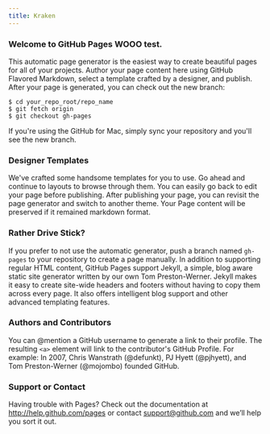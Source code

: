 ```yaml
---
title: Kraken
---
```


### Welcome to GitHub Pages WOOO test.
This automatic page generator is the easiest way to create beautiful 
pages for all of your projects. Author your page content here using 
GitHub Flavored Markdown, select a template crafted by a designer, and 
publish. After your page is generated, you can check out the new branch:

```
$ cd your_repo_root/repo_name
$ git fetch origin
$ git checkout gh-pages
```

If you're using the GitHub for Mac, simply sync your repository and 
you'll see the new branch.

### Designer Templates
We've crafted some handsome templates for you to use. Go ahead and 
continue to layouts to browse through them. You can easily go back to 
edit your page before publishing. After publishing your page, you can 
revisit the page generator and switch to another theme. Your Page 
content will be preserved if it remained markdown format.

### Rather Drive Stick?
If you prefer to not use the automatic generator, push a branch named 
`gh-pages` to your repository to create a page manually. In addition to 
supporting regular HTML content, GitHub Pages support Jekyll, a simple, 
blog aware static site generator written by our own Tom Preston-Werner. 
Jekyll makes it easy to create site-wide headers and footers without 
having to copy them across every page. It also offers intelligent blog 
support and other advanced templating features.

### Authors and Contributors
You can @mention a GitHub username to generate a link to their profile. 
The resulting `<a>` element will link to the contributor's GitHub 
Profile. For example: In 2007, Chris Wanstrath (@defunkt), PJ Hyett 
(@pjhyett), and Tom Preston-Werner (@mojombo) founded GitHub.

### Support or Contact
Having trouble with Pages? Check out the documentation at 
http://help.github.com/pages or contact support@github.com and we’ll 
help you sort it out.

